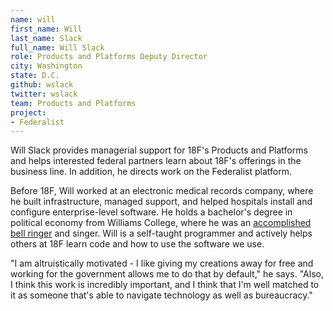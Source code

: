 ```yaml
---
name: will
first_name: Will
last_name: Slack
full_name: Will Slack
role: Products and Platforms Deputy Director
city: Washington
state: D.C.
github: wslack
twitter: wslack
team: Products and Platforms
project:
- Federalist
---
```


Will Slack provides managerial support for 18F's Products and Platforms and helps interested federal partners learn about 18F's offerings in the business line. In addition, he directs work on the Federalist platform.

Before 18F, Will worked at an electronic medical records company, where he built infrastructure, managed support, and helped hospitals install and configure enterprise-level software. He holds a bachelor's degree in political economy from Williams College, where he was an [accomplished bell ringer](https://www.youtube.com/watch?v=7Lh9IwmifXs) and singer. Will is a self-taught programmer and actively helps others at 18F learn code and how to use the software we use.

"I am altruistically motivated - I like giving my creations away for free and working for the government allows me to do that by default," he says. "Also, I think this work is incredibly important, and I think that I'm well matched to it as someone that's able to navigate technology as well as bureaucracy."

